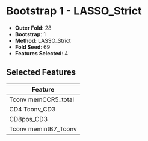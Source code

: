 # Bootstrap 1 - LASSO_Strict

- **Outer Fold**: 28
- **Bootstrap**: 1
- **Method**: LASSO_Strict
- **Fold Seed**: 69
- **Features Selected**: 4

## Selected Features

| Feature |
|---------|
| Tconv memCCR5_total |
| CD4 Tconv_CD3 |
| CD8pos_CD3 |
| Tconv memintB7_Tconv |
